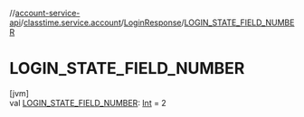 //[account-service-api](../../../index.md)/[classtime.service.account](../index.md)/[LoginResponse](index.md)/[LOGIN_STATE_FIELD_NUMBER](-l-o-g-i-n_-s-t-a-t-e_-f-i-e-l-d_-n-u-m-b-e-r.md)

# LOGIN_STATE_FIELD_NUMBER

[jvm]\
val [LOGIN_STATE_FIELD_NUMBER](-l-o-g-i-n_-s-t-a-t-e_-f-i-e-l-d_-n-u-m-b-e-r.md): [Int](https://kotlinlang.org/api/latest/jvm/stdlib/kotlin/-int/index.html) = 2
